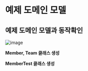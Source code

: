 # 예제 도메인 모델

## 예제 도메인 모델과 동작확인

![image](https://user-images.githubusercontent.com/106286686/217757807-78c539a8-419e-4350-9e91-14ebc3cf3cae.png)

**Member, Team 클래스 생성**

**MemberTest 클래스 생성**
